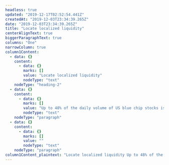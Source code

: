 ```yaml
---
headless: true
updated: "2019-12-17T02:52:54.441Z"
createdAt: "2019-12-03T23:34:39.265Z"
date: "2019-12-03T23:34:39.265Z"
title: "Locate localized liquidity"
centerAlignText: true
biggerParagraphText: true
columns: "One"
narrowColumn: true
column1Content:
  - data: {}
    content:
      - data: {}
        marks: []
        value: "Locate localized liquidity"
        nodeType: "text"
    nodeType: "heading-2"
  - data: {}
    content:
      - data: {}
        marks: []
        value: "Up to 48% of the daily volume of US blue chip stocks is traded with reserve orders. Up to one third of the daily total volume on major US equity exchanges is traded with reserve orders. That’s a lot of hidden liquidity. Liquidity Lamp and Searchlight help you find it and use it."
        nodeType: "text"
    nodeType: "paragraph"
  - data: {}
    content:
      - data: {}
        marks: []
        value: ""
        nodeType: "text"
    nodeType: "paragraph"
column1Content_plaintext: "Locate localized liquidity Up to 48% of the daily volume of US blue chip stocks is traded with reserve orders. Up to one third of the daily total volume on major US equity exchanges is traded with reserve orders. That’s a lot of hidden liquidity. Liquidity Lamp and Searchlight help you find it and use it. "
---
```


